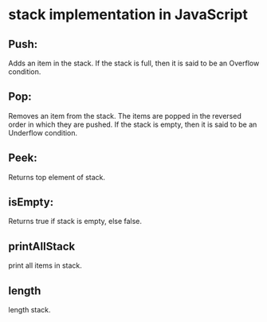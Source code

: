 <h1>stack implementation in JavaScript</h1>
<h2>Push:</h2>
    <p>Adds an item in the stack. If the stack is full, then it is said to be an Overflow condition.</p>
<h2>Pop:</h2>
    <p>Removes an item from the stack. The items are popped in the reversed order in which they are pushed. If the stack is empty, then it is said to be an Underflow condition.</p>
<h2>Peek:</h2>
    <p>Returns top element of stack.</p>
<h2>isEmpty:</h2>
    <p>Returns true if stack is empty, else false.</p>
<h2>printAllStack</h2>
    <p>print all items in stack.</p>
<h2>length</h2>
    <p>length stack. </p>